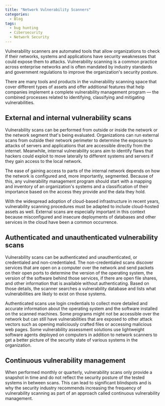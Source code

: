 ```yaml
---
title: "Network Vulnerability Scanners"
categories:
  - Blog
tags:
  - bug hunting
  - Cibersecurity
  - Network Security
---
```


Vulnerability scanners are automated tools that allow organizations to check if their networks, systems and applications have security weaknesses that could expose them to attacks. Vulnerability scanning is a common practice across enterprise networks and is often mandated by industry standards and government regulations to improve the organization's security posture.

There are many tools and products in the vulnerability scanning space that cover different types of assets and offer additional features that help companies implement a complete vulnerability management program — the combined processes related to identifying, classifying and mitigating vulnerabilities.

<h2>External and internal vulnerability scans</h2>

Vulnerability scans can be performed from outside or inside the network or the network segment that's being evaluated. Organizations can run external scans from outside their network perimeter to determine the exposure to attacks of servers and applications that are accessible directly from the internet. Meanwhile, internal vulnerability scans aim to identify flaws that hackers could exploit to move laterally to different systems and servers if they gain access to the local network.

The ease of gaining access to parts of the internal network depends on how the network is configured and, more importantly, segmented. Because of this, any vulnerability management program should start with a mapping and inventory of an organization's systems and a classification of their importance based on the access they provide and the data they hold.

With the widespread adoption of cloud-based infrastructure in recent years, vulnerability scanning procedures must be adapted to include cloud-hosted assets as well. External scans are especially important in this context because misconfigured and insecure deployments of databases and other services in the cloud have been a common occurrence.

<h2>Authenticated and unauthenticated vulnerability scans</h2>

Vulnerability scans can be authenticated and unauthenticated, or credentialed and non-credentialed. The non-credentialed scans discover services that are open on a computer over the network and send packets on their open ports to determine the version of the operating system, the version of the software behind those services, if there are open file shares, and other information that is available without authenticating. Based on those details, the scanner searches a vulnerability database and lists what vulnerabilities are likely to exist on those systems.

Authenticated scans use login credentials to collect more detailed and accurate information about the operating system and the software installed on the scanned machines. Some programs might not be accessible over the network but can still have vulnerabilities that are exposed to other attack vectors such as opening maliciously crafted files or accessing malicious web pages. Some vulnerability assessment solutions use lightweight software agents deployed on computers in addition to network scanners to get a better picture of the security state of various systems in the organization.

<h2>Continuous vulnerability management</h2>

When performed monthly or quarterly, vulnerability scans only provide a snapshot in time and do not reflect the security posture of the tested systems in between scans. This can lead to significant blindspots and is why the security industry recommends increasing the frequency of vulnerability scanning as part of an approach called continuous vulnerability management.